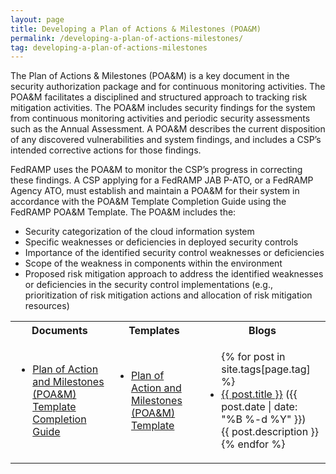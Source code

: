 ```yaml
---
layout: page
title: Developing a Plan of Actions & Milestones (POA&M)
permalink: /developing-a-plan-of-actions-milestones/
tag: developing-a-plan-of-actions-milestones
---
```

<p>The Plan of Actions & Milestones (POA&M) is a key document in the security authorization package and for continuous monitoring activities. The POA&M facilitates a disciplined and structured approach to tracking risk mitigation activities. The POA&M includes security findings for the system from continuous monitoring activities and periodic security assessments such as the Annual Assessment. A POA&M describes the current disposition of any discovered vulnerabilities and system findings, and includes a CSP’s intended corrective actions for those findings. </p>
<p>FedRAMP uses the POA&M to monitor the CSP’s progress in correcting these findings. A CSP applying for a FedRAMP JAB P-ATO, or a FedRAMP Agency ATO, must establish and maintain a POA&M for their system in accordance with the POA&M Template Completion Guide using the FedRAMP POA&M Template.  The POA&M includes the:</p>
<ul>
<li>Security categorization of the cloud information system</li>
<li>Specific weaknesses or deficiencies in deployed security controls</li>
<li>Importance of the identified security control weaknesses or deficiencies</li>
<li>Scope of the weakness in components within the environment</li>
<li>Proposed risk mitigation approach to address the identified weaknesses or deficiencies in the security control implementations (e.g., prioritization of risk mitigation actions and allocation of risk mitigation resources)</li>
</ul>

<table>
<tr>
<th>Documents</th>
<th>Templates</th>
<th>Blogs</th>
</tr>
<td>
<ul>
<li><a href="{{site.baseurl}}/assets/resources/documents/CSP_POAM_Template_Completion_Guide.pdf">Plan of Action and Milestones (POA&M) Template Completion Guide</a></li>
</ul>
</td>
<td>
<ul>
<li><a href="{{site.baseurl}}/assets/resources/templates/FedRAMP-POAM-Template.xlsm">Plan of Action and Milestones (POA&M) Template</a></li>
</ul>
</td>
<td>
<ul>
{% for post in site.tags[page.tag] %}
  <li><a href="{{ post.url }}">{{ post.title }}</a> ({{ post.date | date: "%B %-d %Y" }})<br>
    {{ post.description }}
  </li>
{% endfor %}
</ul>
</td>
